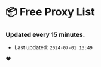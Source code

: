 # :package: Free Proxy List
### Updated every 15 minutes.

- Last updated: `2024-07-01 13:49`

:heart:
